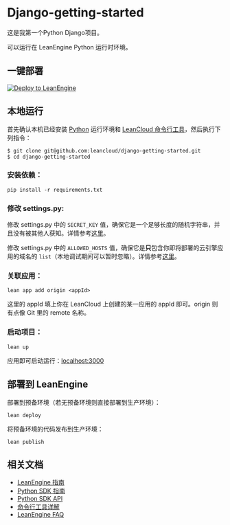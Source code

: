 # Django-getting-started

这是我第一个Python Django项目。


可以运行在 LeanEngine Python 运行时环境。

## 一键部署
[![Deploy to LeanEngine](http://ac-32vx10b9.clouddn.com/109bd02ee9f5875a.png)](https://leancloud.cn/1.1/functions/_ops/deploy-button)

## 本地运行

首先确认本机已经安装 [Python](http://python.org/) 运行环境和 [LeanCloud 命令行工具](https://www.leancloud.cn/docs/leanengine_cli.html)，然后执行下列指令：

```
$ git clone git@github.com:leancloud/django-getting-started.git
$ cd django-getting-started
```

### 安装依赖：

```
pip install -r requirements.txt
```

### 修改 settings.py:

修改 settings.py 中的 `SECRET_KEY` 值，确保它是一个足够长度的随机字符串，并且没有被其他人获知。详情参考[这里](https://docs.djangoproject.com/el/1.10/ref/settings/#std:setting-SECRET_KEY)。

修改 settings.py 中的 `ALLOWED_HOSTS` 值，确保它是**只**包含你即将部署的云引擎应用的域名的 `list`（本地调试期间可以暂时忽略）。详情参考[这里](https://docs.djangoproject.com/el/1.10/ref/settings/#allowed-hosts)。

### 关联应用：

```
lean app add origin <appId>
```

这里的 appId 填上你在 LeanCloud 上创建的某一应用的 appId 即可。origin 则有点像 Git 里的 remote 名称。

### 启动项目：

```
lean up
```

应用即可启动运行：[localhost:3000](http://localhost:3000)

## 部署到 LeanEngine

部署到预备环境（若无预备环境则直接部署到生产环境）：
```
lean deploy
```

将预备环境的代码发布到生产环境：
```
lean publish
```

## 相关文档

* [LeanEngine 指南](https://leancloud.cn/docs/leanengine_guide.html)
* [Python SDK 指南](https://leancloud.cn/docs/python_guide.html)
* [Python SDK API](https://leancloud.cn/docs/api/python/index.html)
* [命令行工具详解](https://leancloud.cn/docs/cloud_code_commandline.html)
* [LeanEngine FAQ](https://leancloud.cn/docs/cloud_code_faq.html)
